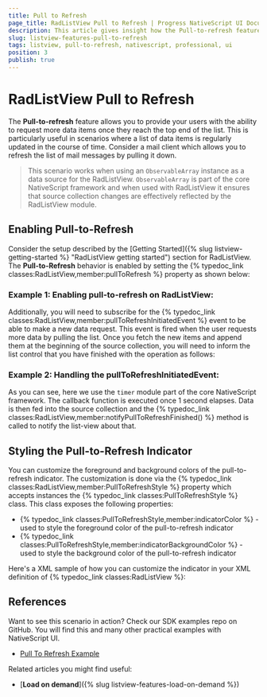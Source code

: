 ```yaml
---
title: Pull to Refresh
page_title: RadListView Pull to Refresh | Progress NativeScript UI Documentation
description: This article gives insight how the Pull-to-refresh feature is used.
slug: listview-features-pull-to-refresh
tags: listview, pull-to-refresh, nativescript, professional, ui
position: 3
publish: true
---
```


# RadListView Pull to Refresh

The **Pull-to-refresh** feature allows you to provide your users with the ability to request more data items once they reach the top end of the list. This is particularly useful in scenarios where a list of data items is regularly updated in the course of time. Consider a mail client which allows you to refresh the list of mail messages by pulling it down.

> This scenario works when using an `ObservableArray` instance as a data source for the RadListView. `ObservableArray` is part of the core NativeScript framework and when used with RadListView it ensures that source collection changes are effectively reflected by the RadListView module.

## Enabling Pull-to-Refresh

Consider the setup described by the [Getting Started]({% slug listview-getting-started %} "RadListView getting started") section for RadListView. The **Pull-to-Refresh** behavior is enabled by setting the {% typedoc_link classes:RadListView,member:pullToRefresh %} property as shown below:

### __Example 1: Enabling pull-to-refresh on RadListView:__

<snippet id='listview-pull-to-refresh-xml'/>

Additionally, you will need to subscribe for the {% typedoc_link classes:RadListView,member:pullToRefreshInitiatedEvent %} event to be able to make a new data request. This event is fired when the user requests more data by pulling the list. Once you fetch the new items and append them at the beginning of the source collection, you will need to inform the list control that you have finished with the operation as follows:

### __Example 2: Handling the pullToRefreshInitiatedEvent:__

<snippet id='listview-pull-to-refresh-handler'/>

As you can see, here we use the `timer` module part of the core NativeScript framework. The callback function is executed once 1 second elapses. Data is then fed into the source collection and the {% typedoc_link classes:RadListView,member:notifyPullToRefreshFinished() %} method is called to notify the list-view about that.

## Styling the Pull-to-Refresh Indicator

You can customize the foreground and background colors of the pull-to-refresh indicator. The customization is done via the {% typedoc_link classes:RadListView,member:PullToRefreshStyle %} property which accepts instances the {% typedoc_link classes:PullToRefreshStyle %} class. This class exposes the following properties:

* {% typedoc_link classes:PullToRefreshStyle,member:indicatorColor %} - used to style the foreground color of the pull-to-refresh indicator
* {% typedoc_link classes:PullToRefreshStyle,member:indicatorBackgroundColor %} - used to style the background color of the pull-to-refresh indicator

Here's a XML sample of how you can customize the indicator in your XML definition of {% typedoc_link classes:RadListView %}:

<snippet id='listview-pull-to-refresh-styling-xml'/>

## References

Want to see this scenario in action?
Check our SDK examples repo on GitHub. You will find this and many other practical examples with NativeScript UI.

* [Pull To Refresh Example](https://github.com/NativeScript/nativescript-ui-samples/tree/master/listview/app/examples/pull-to-refresh)

Related articles you might find useful:

* [**Load on demand**]({% slug listview-features-load-on-demand %})
